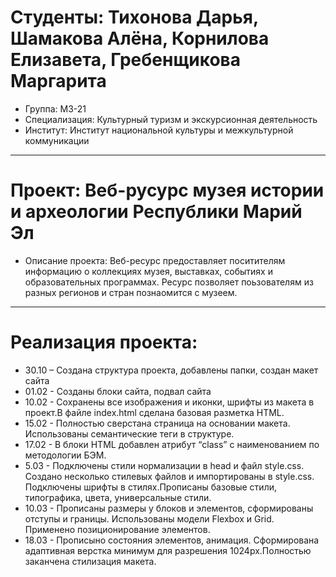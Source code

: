 # Студенты: Тихонова Дарья, Шамакова Алёна, Корнилова Елизавета, Гребенщикова Маргарита
- Группа: МЗ-21
- Специализация: Культурный туризм и экскурсионная деятельность
- Институт: Институт национальной культуры и межкультурной коммуникации
---
# Проект: Веб-русурс музея истории и археологии Республики Марий Эл
- Описание проекта: Веб-ресурс предоставляет поситителям информацию о коллекциях музея, выставках, событиях и образовательных программах.  Ресурс позволяет поьзователям из разных регионов и стран познаомится с музеем. 
---
# Реализация проекта:
- 30.10 – Создана структура проекта, добавлены папки, создан макет сайта
- 01.02 - Созданы блоки сайта, подвал сайта
- 10.02 - Сохранены все изображения и иконки, шрифты из макета в проект.В файле index.html сделана базовая разметка HTML. 
- 15.02 - Полностью сверстана страница на основании макета. Использованы семантические теги в структуре.
- 17.02 - В блоки HTML добавлен атрибут “class” с наименованием по методологии БЭМ.
- 5.03 - Подключены стили нормализации в head и файл style.css. Создано несколько стилевых файлов и импортированы в style.css. Подключены шрифты в стилях.Прописаны базовые стили, типографика, цвета, универсальные стили.
- 10.03 - Прописаны размеры у блоков и элементов, сформированы отступы и границы. Использованы модели Flexbox и Grid. Применено позиционирование элементов.
- 18.03 - Прописыно состояния элементов, анимация. Сформирована адаптивная верстка минимум для разрешения 1024px.Полностью заканчена стилизация макета.